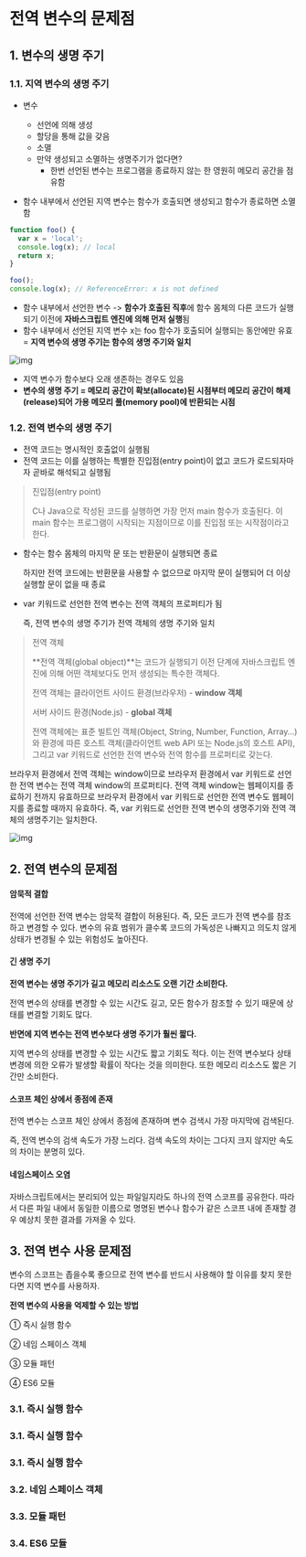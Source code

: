 # 전역 변수의 문제점

## 1. 변수의 생명 주기

### 1.1. 지역 변수의 생명 주기

* 변수
  * 선언에 의해 생성
  * 할당을 통해 값을 갖음
  * 소멸
  * 만약 생성되고 소멸하는 생명주기가 없다면? 
    * 한번 선언된 변수는 프로그램을 종료하지 않는 한 영원히 메모리 공간을 점유함



* 함수 내부에서 선언된 지역 변수는 함수가 호출되면 생성되고 함수가 종료하면 소멸함



```javascript
function foo() {
  var x = 'local';
  console.log(x); // local
  return x;
}

foo();
console.log(x); // ReferenceError: x is not defined
```

* 함수 내부에서 선언한 변수 -> **함수가 호출된 직후**에 함수 몸체의 다른 코드가 실행되기 이전에 **자바스크립트 엔진에 의해 먼저 실행**됨
* 함수 내부에서 선언된 지역 변수 x는 foo 함수가 호출되어 실행되는 동안에만 유효 = **지역 변수의 생명 주기는 함수의 생명 주기와 일치**



![img](https://poiemaweb.com/assets/fs-images/14-1.png)

* 지역 변수가 함수보다 오래 생존하는 경우도 있음
* **변수의 생명 주기 = 메모리 공간이 확보(allocate)된 시점부터 메모리 공간이 해제(release)되어 가용 메모리 풀(memory pool)에 반환되는 시점**



### 1.2. 전역 변수의 생명 주기

* 전역 코드는 명시적인 호출없이 실행됨
* 전역 코드는 이를 실행하는 특별한 진입점(entry point)이 없고 코드가 로드되자마자 곧바로 해석되고 실행됨

> 진입점(entry point)
>
> C나 Java으로 작성된 코드를 실행하면 가장 먼저 main 함수가 호출된다. 이 main 함수는 프로그램이 시작되는 지점이므로 이를 진입점 또는 시작점이라고 한다.

* 함수는 함수 몸체의 마지막 문 또는 반환문이 실행되면 종료

  하지만 전역 코드에는 반환문을 사용할 수 없으므로 마지막 문이 실행되어 더 이상 실행할 문이 없을 때 종료

* var 키워드로 선언한 전역 변수는 전역 객체의 프로퍼티가 됨

  즉, 전역 변수의 생명 주기가 전역 객체의 생명 주기와 일치



> 전역 객체
>
> **전역 객체(global object)**는 코드가 실행되기 이전 단계에 자바스크립트 엔진에 의해 어떤 객체보다도 먼저 생성되는 특수한 객체다.
>
> 전역 객체는 클라이언트 사이드 환경(브라우저) - **window 객체**
>
> 서버 사이드 환경(Node.js) - **global 객체**
>
> 전역 객체에는 표준 빌트인 객체(Object, String, Number, Function, Array…)와 환경에 따른 호스트 객체(클라이언트 web API 또는 Node.js의 호스트 API), 그리고 var 키워드로 선언한 전역 변수와 전역 함수를 프로퍼티로 갖는다.



브라우저 환경에서 전역 객체는 window이므로 브라우저 환경에서 var 키워드로 선언한 전역 변수는 전역 객체 window의 프로퍼티다. 전역 객체 window는 웹페이지를 종료하기 전까지 유효하므로 브라우저 환경에서 var 키워드로 선언한 전역 변수도 웹페이지를 종료할 때까지 유효하다. 즉, var 키워드로 선언한 전역 변수의 생명주기와 전역 객체의 생명주기는 일치한다.

![img](https://poiemaweb.com/assets/fs-images/14-2.png)







## 2. 전역 변수의 문제점

#### 암묵적 결합

전역에 선언한 전역 변수는 암묵적 결합이 허용된다. 즉, 모든 코드가 전역 변수를 참조하고 변경할 수 있다. 변수의 유효 범위가 클수록 코드의 가독성은 나빠지고 의도치 않게 상태가 변경될 수 있는 위험성도 높아진다.



#### 긴 생명 주기

**전역 변수는 생명 주기가 길고 메모리 리소스도 오랜 기간 소비한다.** 

전역 변수의 상태를 변경할 수 있는 시간도 길고, 모든 함수가 참조할 수 있기 때문에 상태를 변결할 기회도 많다.

**반면에 지역 변수는 전역 변수보다 생명 주기가 훨씬 짧다.** 

지역 변수의 상태를 변경할 수 있는 시간도 짧고 기회도 적다. 이는 전역 변수보다 상태 변경에 의한 오류가 발생할 확률이 작다는 것을 의미한다. 또한 메모리 리소스도 짧은 기간만 소비한다.



#### 스코프 체인 상에서 종점에 존재

전역 변수는 스코프 체인 상에서 종점에 존재하며 변수 검색시 가장 마지막에 검색된다.

즉, 전역 변수의 검색 속도가 가장 느리다. 검색 속도의 차이는 그다지 크지 않지만 속도의 차이는 분명히 있다.



#### 네임스페이스 오염

자바스크립트에서는 분리되어 있는 파일일지라도 하나의 전역 스코프를 공유한다. 따라서 다른 파일 내에서 동일한 이름으로 명명된 변수나 함수가 같은 스코프 내에 존재할 경우 예상치 못한 결과를 가져올 수 있다.





## 3. 전역 변수 사용 문제점

변수의 스코프는 좁을수록 좋으므로 전역 변수를 반드시 사용해야 할 이유를 찾지 못한다면 지역 변수를 사용하자.



**전역 변수의 사용을 억제할 수 있는 방법**

① 즉시 실행 함수

② 네임 스페이스 객체

③ 모듈 패턴

④ ES6 모듈



### 3.1. 즉시 실행 함수







### 3.1. 즉시 실행 함수

### 3.1. 즉시 실행 함수

### 3.2. 네임 스페이스 객체

### 3.3. 모듈 패턴

### 3.4. ES6 모듈